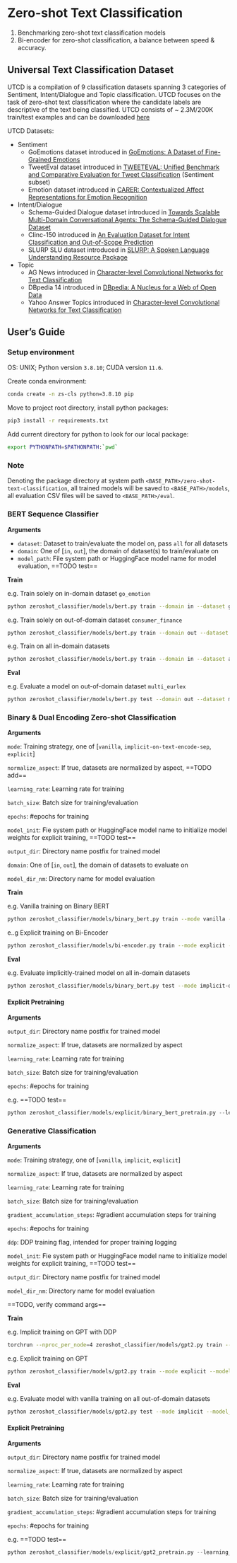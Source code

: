 # Zero-shot Text Classification

1. Benchmarking zero-shot text classification models
2. Bi-encoder for zero-shot classification, a balance between speed & accuracy.



## Universal Text Classification Dataset

UTCD is a compilation of 9 classification datasets spanning 3 categories of Sentiment, Intent/Dialogue and Topic classification. UTCD focuses on the task of zero-shot text classification where the candidate labels are descriptive of the text being classified. UTCD consists of ~ 2.3M/200K train/test examples and can be downloaded [here](https://drive.google.com/file/d/1qISYYoQNGXtmGWrCsKoK-fBKt8MHXqR7/view?usp=sharing)

UTCD Datasets:

- Sentiment
    - GoEmotions dataset introduced in [GoEmotions: A Dataset of Fine-Grained Emotions](https://arxiv.org/pdf/2005.00547v2.pdf)
    - TweetEval dataset introduced in [TWEETEVAL: Unified Benchmark and Comparative Evaluation for Tweet Classification](https://arxiv.org/pdf/2010.12421v2.pdf) (Sentiment subset)
    - Emotion dataset introduced in [CARER: Contextualized Affect Representations for Emotion Recognition](https://aclanthology.org/D18-1404.pdf)
- Intent/Dialogue
    - Schema-Guided Dialogue dataset introduced in [Towards Scalable Multi-Domain Conversational Agents: The Schema-Guided Dialogue Dataset](https://arxiv.org/pdf/1909.05855v2.pdf)
    - Clinc-150 introduced in [An Evaluation Dataset for Intent Classification and Out-of-Scope Prediction](https://arxiv.org/pdf/1909.02027v1.pdf)
    - SLURP SLU dataset introduced in [SLURP: A Spoken Language Understanding Resource Package](https://arxiv.org/pdf/2011.13205.pdf)
- Topic
    - AG News introduced in [Character-level Convolutional Networks for Text Classification](https://arxiv.org/pdf/1509.01626.pdf)
    - DBpedia 14 introduced in [DBpedia: A Nucleus for a Web of Open Data](https://link.springer.com/chapter/10.1007/978-3-540-76298-0_52)
    - Yahoo Answer Topics introduced in [Character-level Convolutional Networks for Text Classification](https://arxiv.org/pdf/1509.01626.pdf)





## User’s Guide 

### Setup environment

OS: UNIX; Python version `3.8.10`; CUDA version `11.6`. 



Create conda environment: 

```bash
conda create -n zs-cls python=3.8.10 pip
```

Move to project root directory, install python packages: 

```bash
pip3 install -r requirements.txt
```

Add current directory for python to look for our local package: 

```bash
export PYTHONPATH=$PATHONPATH:`pwd`
```



### Note 

Denoting the package directory at system path `<BASE_PATH>/zero-shot-text-classification`, all trained models will be saved to `<BASE_PATH>/models`, all evaluation CSV files will be saved to `<BASE_PATH>/eval`. 





### BERT Sequence Classifier 

**Arguments** 

-   `dataset`: Dataset to train/evaluate the model on, pass `all` for all datasets 
-   `domain`: One of [`in`, `out`], the domain of dataset(s) to train/evaluate on 
-   `model_path`: File system path or HuggingFace model name for model evaluation, ==TODO test== 



**Train** 

e.g. Train solely on in-domain dataset `go_emotion`

```bash
python zeroshot_classifier/models/bert.py train --domain in --dataset go_emotion
```

e.g. Train solely on out-of-domain dataset `consumer_finance` 

```bash
python zeroshot_classifier/models/bert.py train --domain out --dataset consumer_finance
```

e.g. Train on all in-domain datasets 

```bash
python zeroshot_classifier/models/bert.py train --domain in --dataset all
```



**Eval**

e.g. Evaluate a model on out-of-domain dataset `multi_eurlex` 

```bash
python zeroshot_classifier/models/bert.py test --domain out --dataset multi_eurlex --model_path models/2022-06-15_21-23-57_BERT-Seq-CLS-out-multi_eurlex/trained
```



### Binary & Dual Encoding Zero-shot Classification

**Arguments** 

`mode`: Training strategy, one of [`vanilla`, `implicit-on-text-encode-sep`, `explicit`] 

`normalize_aspect`: If true, datasets are normalized by aspect, ==TODO add== 

`learning_rate`: Learning rate for training 

`batch_size`: Batch size for training/evaluation  

`epochs`: #epochs for training 

`model_init`: Fie system path or HuggingFace model name to initialize model weights for explicit training, ==TODO test== 

`output_dir`: Directory name postfix for trained model 

`domain`: One of [`in`, `out`], the domain of datasets to evaluate on 

`model_dir_nm`: Directory name for model evaluation 





**Train**

e.g. Vanilla training on Binary BERT 

```bash
python zeroshot_classifier/models/binary_bert.py train --mode vanilla --batch_size 32 --epochs 8 --learning_rate 2e-5 --output_dir '{a=2e-5}'
```

e..g Explicit training on Bi-Encoder 

```bash
python zeroshot_classifier/models/bi-encoder.py train --mode explicit --model_init '2022-11-21_18-58-54_Aspect-Pretrain-Binary-BERT_{md=exp, na=T}_{a=3e-05}/trained'
```





**Eval**

e.g. Evaluate implicitly-trained model on all in-domain datasets 

```bash
python zeroshot_classifier/models/binary_bert.py test --mode implicit-on-text-encode-sep --domain in --model_dir_nm 2022-10-12_01-21-08_Binary-BERT-implicit-on-text-encode-sep-rand-aspect-norm
```





#### Explicit Pretraining

**Arguments** 

`output_dir`: Directory name postfix for trained model 

`normalize_aspect`: If true, datasets are normalized by aspect 

`learning_rate`: Learning rate for training 

`batch_size`: Batch size for training/evaluation 

`epochs`: #epochs for training 





e.g. ==TODO test== 

```python
python zeroshot_classifier/models/explicit/binary_bert_pretrain.py --learning_rate 2e-5 output_dir '{a=2e-5}'
```



### Generative Classification

**Arguments**

`mode`: Training strategy, one of [`vanilla`, `implicit`, `explicit`] 

`normalize_aspect`: If true, datasets are normalized by aspect 

`learning_rate`: Learning rate for training 

`batch_size`: Batch size for training/evaluation  

`gradient_accumulation_steps`: #gradient accumulation steps for training 

`epochs`: #epochs for training 

`ddp`: DDP training flag, intended for proper training logging 

`model_init`: Fie system path or HuggingFace model name to initialize model weights for explicit training, ==TODO test== 

`output_dir`: Directory name postfix for trained model 

`model_dir_nm`: Directory name for model evaluation 





==TODO, verify command args==

**Train** 

e.g. Implicit training on GPT with DDP 

```bash
torchrun --nproc_per_node=4 zeroshot_classifier/models/gpt2.py train --mode implicit
```

e.g. Explicit training on GPT 

```bash
python zeroshot_classifier/models/gpt2.py train --mode explicit --model_init '2022-11-27_17-39-06_Aspect-Pretrain-NVIDIA-GPT2_{md=exp, na=T}_{a=2e-05}'
```





**Eval**

e.g. Evaluate model with vanilla training on all out-of-domain datasets 

```bash
python zeroshot_classifier/models/gpt2.py test --mode implicit --model_dir_nm '2022-11-29_19-37-13_NVIDIA-GPT2_{md=van, na=T}_{a=3e-05}'
```





#### Explicit Pretraining

**Arguments** 

`output_dir`: Directory name postfix for trained model 

`normalize_aspect`: If true, datasets are normalized by aspect 

`learning_rate`: Learning rate for training 

`batch_size`: Batch size for training/evaluation 

`gradient_accumulation_steps`: #gradient accumulation steps for training 

`epochs`: #epochs for training 





e.g. ==TODO test== 

```python
python zeroshot_classifier/models/explicit/gpt2_pretrain.py --learning_rate 4e-5 output_dir '{a=4e-5}'
```





